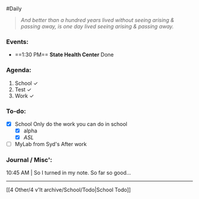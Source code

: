 #Daily
>*And better than a hundred years lived without seeing arising & passing away, is one day lived seeing arising & passing away.*
### Events:
- ==1:30 PM== **State Health Center**
	Done

### Agenda:
1. School ✓
2. Test ✓
3. Work ✓

### To-do:
- [x] School
	Only do the work you can do in school
	- [x] alpha
	- [x] *ASL*
- [ ] MyLab from Syd's 
	After work

### Journal / Misc':
10:45 AM | So I turned in my note. So far so good...

---
[[4 Other/4 v'lt archive/School/Todo|School Todo]]